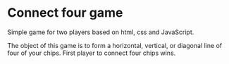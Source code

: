 # Connect four game
Simple game for two players based on html, css and JavaScript.

The object of this game is to form a horizontal, vertical, or diagonal line of four of your chips. First player to connect four chips wins.